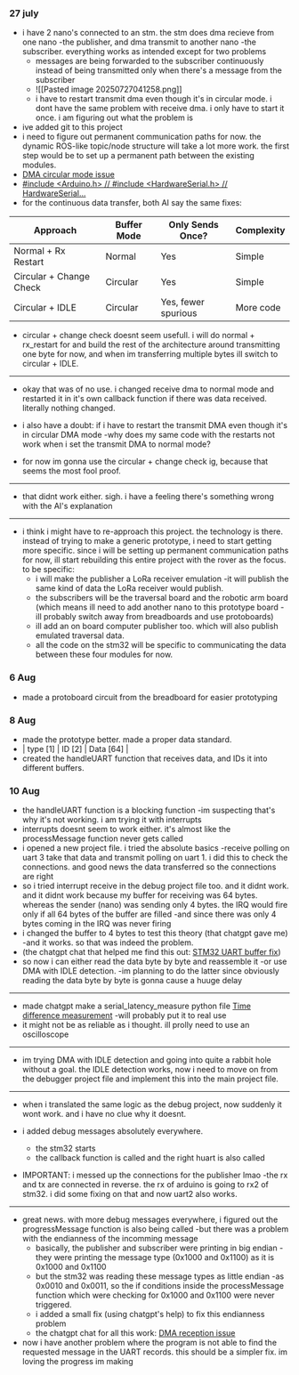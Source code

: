 ### 27 july
- i have 2 nano's connected to an stm. the stm does dma recieve from one nano -the publisher, and dma transmit to another nano -the subscriber. everything works as intended except for two problems
	- messages are being forwarded to the subscriber continuously instead of being transmitted only when there's a message from the subscriber
	- ![[Pasted image 20250727041258.png]]
	- i have to restart transmit dma even though it's in circular mode. i dont have the same problem with receive dma. i only have to start it once. i am figuring out what the problem is
- ive added git to this project
- i need to figure out permanent communication paths for now. the dynamic ROS-like topic/node structure will take a lot more work. the first step would be to set up a permanent path between the existing modules.
- [DMA circular mode issue](https://chatgpt.com/c/68854b27-3ba8-8007-a93c-30b35e8cbc77)
- [#include <Arduino.h> // #include <HardwareSerial.h> // HardwareSerial...](https://www.perplexity.ai/search/include-arduino-h-include-hard-iZ3fW8_pS2C9Zq5DHbMjaA)
- for the continuous data transfer, both AI say the same fixes:

|Approach|Buffer Mode|Only Sends Once?|Complexity|
|---|---|---|---|
|Normal + Rx Restart|Normal|Yes|Simple|
|Circular + Change Check|Circular|Yes|Simple|
|Circular + IDLE|Circular|Yes, fewer spurious|More code|
- circular + change check doesnt seem usefull. i will do normal + rx_restart for and build the rest of the architecture around transmitting one byte for now, and when im transferring multiple bytes ill switch to circular + IDLE.
---
- okay that was of no use. i changed receive dma to normal mode and restarted it in it's own callback function if there was data received. literally nothing changed. 
- i also have a doubt: if i have to restart the transmit DMA even though it's in circular DMA mode -why does my same code with the restarts not work when i set the transmit DMA to normal mode?

- for now im gonna use the circular + change check ig, because that seems the most fool proof.
---
- that didnt work either. sigh. i have a feeling there's something wrong with the AI's explanation
---
- i think i might have to re-approach this project. the technology is there. instead of trying to make a generic prototype, i need to start getting more specific. since i will be setting up permanent communication paths for now, ill start rebuilding this entire project with the rover as the focus. to be specific:
	- i will make the publisher a LoRa receiver emulation -it will publish the same kind of data the LoRa receiver would publish.
	- the subscribers will be the traversal board and the robotic arm board (which means ill need to add another nano to this prototype board -ill probably switch away from breadboards and use protoboards)
	- ill add an on board computer publisher too. which will also publish emulated traversal data.
	- all the code on the stm32 will be specific to communicating the data between these four modules for now.

### 6 Aug
- made a protoboard circuit from the breadboard for easier prototyping

### 8 Aug
- made the prototype better. made a proper data standard.
- | type [1] | ID [2] | Data [64] |
- created the handleUART function that receives data, and IDs it into different buffers.
### 10 Aug
- the handleUART function is a blocking function -im suspecting that's why it's not working. i am trying it with interrupts
- interrupts doesnt seem to work either. it's almost like the processMessage function never gets called
- i opened a new project file. i tried the absolute basics -receive polling on uart 3 take that data and transmit polling on uart 1. i did this to check the connections. and good news the data transferred so the connections are right
- so i tried interrupt receive in the debug project file too. and it didnt work. and it didnt work because my buffer for receiving was 64 bytes. whereas the sender (nano) was sending only 4 bytes. the IRQ would fire only if all 64 bytes of the buffer are filled -and since there was only 4 bytes coming in the IRQ was never firing
- i changed the buffer to 4 bytes to test this theory (that chatgpt gave me) -and it works. so that was indeed the problem. 
- (the chatgpt chat that helped me find this out: [STM32 UART buffer fix](https://chatgpt.com/c/6897bcb8-a188-8328-9fa1-ae345273b807))
- so now i can either read the data byte by byte and reassemble it -or use DMA with IDLE detection. -im planning to do the latter since obviously reading the data byte by byte is gonna cause a huuge delay
----
- made chatgpt make a serial_latency_measure python file [Time difference measurement](https://chatgpt.com/c/6897c906-991c-8322-bdde-8d0c12395cf4) -will probably put it to real use
- it might not be as reliable as i thought. ill prolly need to use an oscilloscope
---
- im trying DMA with IDLE detection and going into quite a rabbit hole without a goal. the IDLE detection works, now i need to move on from the debugger project file and implement this into the main project file.
---
- when i translated the same logic as the debug project, now suddenly it wont work. and i have no clue why it doesnt.
- i added debug messages absolutely everywhere.
	- the stm32 starts
	- the callback function is called and the right huart is also called

- IMPORTANT: i messed up the connections for the publisher lmao -the rx and tx are connected in reverse. the rx of arduino is going to rx2 of stm32. i did some fixing on that and now uart2 also works.
---
- great news. with more debug messages everywhere, i figured out the progressMessage function is also being called -but there was a problem with the endianness of the incomming message
	- basically, the publisher and subscriber were printing in big endian -they were printing the message type (0x1000 and 0x1100) as it is 0x1000 and 0x1100
	- but the stm32 was reading these message types as little endian -as 0x0010 and 0x0011, so the if conditions inside the processMessage function which were checking for 0x1000 and 0x1100 were never triggered.
	- i added a small fix (using chatgpt's help) to fix this endianness problem
	- the chatgpt chat for all this work: [DMA reception issue](https://chatgpt.com/c/6898bfa5-145c-8327-8132-486add23bba6)
- now i have another problem where the program is not able to find the requested message in the UART records. this should be a simpler fix. im loving the progress im making